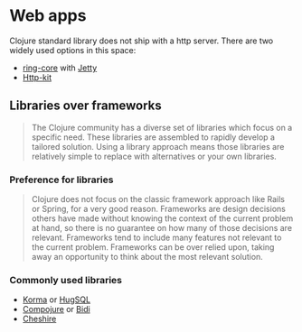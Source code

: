 # Web apps

Clojure standard library does not ship with a http server. There are two widely used options in this space:

- [ring-core](https://github.com/ring-clojure/ring) with [Jetty](https://www.eclipse.org/jetty/)
- [Http-kit](http://http-kit.github.io/)

## Libraries over frameworks

> The Clojure community has a diverse set of libraries which focus on a specific need. These libraries are assembled to rapidly develop a tailored solution. Using a library approach means those libraries are relatively simple to replace with alternatives or your own libraries.

### Preference for libraries

> Clojure does not focus on the classic framework approach like Rails or Spring, for a very good reason. Frameworks are design decisions others have made without knowing the context of the current problem at hand, so there is no guarantee on how many of those decisions are relevant. Frameworks tend to include many features not relevant to the current problem. Frameworks can be over relied upon, taking away an opportunity to think about the most relevant solution.

### Commonly used libraries

- [Korma](https://github.com/korma/Korma) or [HugSQL](https://www.hugsql.org/)
- [Compojure](https://github.com/weavejester/compojure) or [Bidi](https://github.com/juxt/bidi)
- [Cheshire](https://github.com/dakrone/cheshire)
